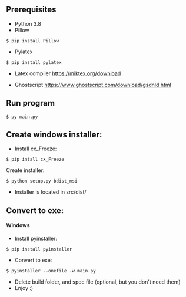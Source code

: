 ## Prerequisites
* Python 3.8
* Pillow
```
$ pip install Pillow
```

* Pylatex
```
$ pip install pylatex
```

* Latex compiler
https://miktex.org/download

* Ghostscript
https://www.ghostscript.com/download/gsdnld.html


## Run program
```
$ py main.py
```

## Create windows installer:
* Install cx_Freeze:
```
$ pip intall cx_Freeze
```
Create installer:
```
$ python setup.py bdist_msi
```
* Installer is located in src/dist/


## Convert to exe:
#### Windows
* Install pyinstaller: 
```
$ pip install pyinstaller
```
* Convert to exe:
```
$ pyinstaller --onefile -w main.py
```
* Delete build folder, and spec file (optional, but you don't need them)
* Enjoy :)
